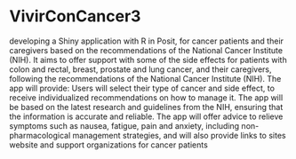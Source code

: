 # VivirConCancer3

developing a Shiny application with R in Posit, for cancer patients and their caregivers based on the recommendations of the National Cancer Institute (NIH). It aims to offer support with some of the side effects for patients with colon and rectal, breast, prostate and lung cancer, and their caregivers, following the recommendations of the National Cancer Institute (NIH). The app will provide:
Users will select their type of cancer and side effect, to receive individualized recommendations on how to manage it. The app will be based on the latest research and guidelines from the NIH, ensuring that the information is accurate and reliable. The app will offer advice to relieve symptoms such as nausea, fatigue, pain and anxiety, including non-pharmacological management strategies, and will also provide links to sites website and support organizations for cancer patients
